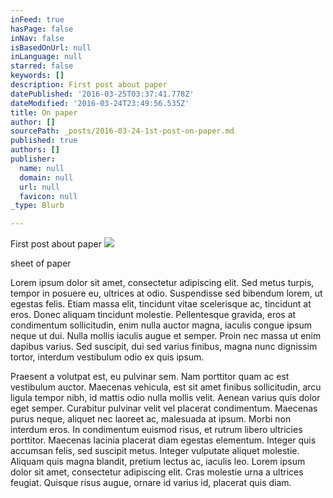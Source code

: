 ```yaml
---
inFeed: true
hasPage: false
inNav: false
isBasedOnUrl: null
inLanguage: null
starred: false
keywords: []
description: First post about paper
datePublished: '2016-03-25T03:37:41.778Z'
dateModified: '2016-03-24T23:49:56.535Z'
title: On paper
author: []
sourcePath: _posts/2016-03-24-1st-post-on-paper.md
published: true
authors: []
publisher:
  name: null
  domain: null
  url: null
  favicon: null
_type: Blurb

---
```

First post about paper
![](https://the-grid-user-content.s3-us-west-2.amazonaws.com/a5693df9-a6a1-4064-957a-1bffba70d422.jpg)

sheet of paper

Lorem ipsum dolor sit amet, consectetur adipiscing elit. Sed metus turpis, tempor in posuere eu, ultrices at odio. Suspendisse sed bibendum lorem, ut egestas felis. Etiam massa elit, tincidunt vitae scelerisque ac, tincidunt at eros. Donec aliquam tincidunt molestie. Pellentesque gravida, eros at condimentum sollicitudin, enim nulla auctor magna, iaculis congue ipsum neque ut dui. Nulla mollis iaculis augue et semper. Proin nec massa ut enim dapibus varius. Sed suscipit, dui sed varius finibus, magna nunc dignissim tortor, interdum vestibulum odio ex quis ipsum.

Praesent a volutpat est, eu pulvinar sem. Nam porttitor quam ac est vestibulum auctor. Maecenas vehicula, est sit amet finibus sollicitudin, arcu ligula tempor nibh, id mattis odio nulla mollis velit. Aenean varius quis dolor eget semper. Curabitur pulvinar velit vel placerat condimentum. Maecenas purus neque, aliquet nec laoreet ac, malesuada at ipsum. Morbi non interdum eros. In condimentum euismod risus, et rutrum libero ultricies porttitor. Maecenas lacinia placerat diam egestas elementum. Integer quis accumsan felis, sed suscipit metus. Integer vulputate aliquet molestie. Aliquam quis magna blandit, pretium lectus ac, iaculis leo. Lorem ipsum dolor sit amet, consectetur adipiscing elit. Cras molestie urna a ultrices feugiat. Quisque risus augue, ornare id varius id, placerat quis diam.